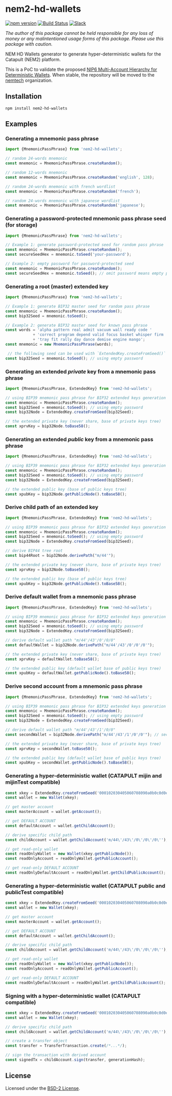 # nem2-hd-wallets

[![npm version](https://badge.fury.io/js/nem2-hd-wallets.svg)](https://badge.fury.io/js/nem2-hd-wallets)
[![Build Status](https://travis-ci.org/nemfoundation/nem2-hd-wallets.svg?branch=master)](https://travis-ci.org/nemfoundation/nem2-hd-wallets)
[![Slack](https://img.shields.io/badge/chat-on%20slack-green.svg)](https://nem2.slack.com/messages/CB0UU89GS//)

*The author of this package cannot be held responsible for any loss of money or any malintentioned usage forms of this package. Please use this package with caution.*

NEM HD Wallets generator to generate hyper-deterministic wallets for the Catapult (NEM2) platform.

This is a PoC to validate the proposed [NIP6 Multi-Account Hierarchy for Deterministic Wallets](https://github.com/nemtech/NIP/issues/12). When stable, the repository will be moved to the [nemtech](https://github.com/nemtech) organization.

## Installation

`npm install nem2-hd-wallets`

## Examples

### Generating a mnemonic pass phrase

```typescript
import {MnemonicPassPhrase} from 'nem2-hd-wallets';

// random 24-words mnemonic
const mnemonic = MnemonicPassPhrase.createRandom();

// random 12-words mnemonic
const mnemonic = MnemonicPassPhrase.createRandom('english', 128);

// random 24-words mnemonic with french wordlist
const mnemonic = MnemonicPassPhrase.createRandom('french');

// random 24-words mnemonic with japanese wordlist
const mnemonic = MnemonicPassPhrase.createRandom('japanese');
```

### Generating a password-protected mnemonic pass phrase seed (for storage)

```typescript
import {MnemonicPassPhrase} from 'nem2-hd-wallets';

// Example 1: generate password-protected seed for random pass phrase
const mnemonic = MnemonicPassPhrase.createRandom();
const secureSeedHex = mnemonic.toSeed('your-password');

// Example 2: empty password for password-protected seed
const mnemonic = MnemonicPassPhrase.createRandom();
const secureSeedHex = mnemonic.toSeed(); // omit password means empty password: ''
```

### Generating a root (master) extended key

```typescript
import {MnemonicPassPhrase} from 'nem2-hd-wallets';

// Example 1: generate BIP32 master seed for random pass phrase
const mnemonic = MnemonicPassPhrase.createRandom();
const bip32Seed = mnemonic.toSeed();

// Example 2: generate BIP32 master seed for known pass phrase
const words = 'alpha pattern real admit vacuum wall ready code '
            + 'correct program depend valid focus basket whisper firm '
            + 'tray fit rally day dance demise engine mango';
const mnemonic = new MnemonicPassPhrase(words);

 // the following seed can be used with `ExtendedKey.createFromSeed()`
const bip32Seed = mnemonic.toSeed(); // using empty password
```

### Generating an extended _private_ key from a mnemonic pass phrase

```typescript
import {MnemonicPassPhrase, ExtendedKey} from 'nem2-hd-wallets';

// using BIP39 mnemonic pass phrase for BIP32 extended keys generation
const mnemonic = MnemonicPassPhrase.createRandom();
const bip32Seed = mnemonic.toSeed(); // using empty password
const bip32Node = ExtendedKey.createFromSeed(bip32Seed);

// the extended private key (never share, base of private keys tree)
const xprvKey = bip32Node.toBase58();
```

### Generating an extended _public_ key from a mnemonic pass phrase

```typescript
import {MnemonicPassPhrase, ExtendedKey} from 'nem2-hd-wallets';

// using BIP39 mnemonic pass phrase for BIP32 extended keys generation
const mnemonic = MnemonicPassPhrase.createRandom();
const bip32Seed = mnemonic.toSeed(); // using empty password
const bip32Node = ExtendedKey.createFromSeed(bip32Seed);

// the extended public key (base of public keys tree)
const xpubKey = bip32Node.getPublicNode().toBase58();
```

### Derive child path of an extended key

```typescript
import {MnemonicPassPhrase, ExtendedKey} from 'nem2-hd-wallets';

// using BIP39 mnemonic pass phrase for BIP32 extended keys generation
const mnemonic = MnemonicPassPhrase.createRandom();
const bip32Seed = mnemonic.toSeed(); // using empty password
const bip32Node = ExtendedKey.createFromSeed(bip32Seed);

// derive BIP44 tree root
const bip44Root = bip32Node.derivePath("m/44'");

// the extended private key (never share, base of private keys tree)
const xprvKey = bip32Node.toBase58();

// the extended public key (base of public keys tree)
const xpubKey = bip32Node.getPublicNode().toBase58();
```

### Derive default wallet from a mnemonic pass phrase

```typescript
import {MnemonicPassPhrase, ExtendedKey} from 'nem2-hd-wallets';

// using BIP39 mnemonic pass phrase for BIP32 extended keys generation
const mnemonic = MnemonicPassPhrase.createRandom();
const bip32Seed = mnemonic.toSeed(); // using empty password
const bip32Node = ExtendedKey.createFromSeed(bip32Seed);

// derive default wallet path "m/44'/43'/0'/0/0"
const defaultWallet = bip32Node.derivePath("m/44'/43'/0'/0'/0'");

// the extended private key (never share, base of private keys tree)
const xprvKey = defaultWallet.toBase58();

// the extended public key (default wallet base of public keys tree)
const xpubKey = defaultWallet.getPublicNode().toBase58();
```

### Derive second account from a mnemonic pass phrase

```typescript
import {MnemonicPassPhrase, ExtendedKey} from 'nem2-hd-wallets';

// using BIP39 mnemonic pass phrase for BIP32 extended keys generation
const mnemonic = MnemonicPassPhrase.createRandom();
const bip32Seed = mnemonic.toSeed(); // using empty password
const bip32Node = ExtendedKey.createFromSeed(bip32Seed);

// derive default wallet path "m/44'/43'/1'/0/0"
const secondWallet = bip32Node.derivePath("m/44'/43'/1'/0'/0'"); // second hardened account

// the extended private key (never share, base of private keys tree)
const xprvKey = secondWallet.toBase58();

// the extended public key (default wallet base of public keys tree)
const xpubKey = secondWallet.getPublicNode().toBase58();
```

### Generating a hyper-deterministic wallet (CATAPULT **mijin** and **mijinTest** compatible)

```typescript
const xkey = ExtendedKey.createFromSeed('000102030405060708090a0b0c0d0e0f', Network.CATAPULT);
const wallet = new Wallet(xkey);

// get master account
const masterAccount = wallet.getAccount();

// get DEFAULT ACCOUNT
const defaultAccount = wallet.getChildAccount();

// derive specific child path
const childAccount = wallet.getChildAccount('m/44\'/43\'/0\'/0\'/0\'');

// get read-only wallet
const readOnlyWallet = new Wallet(xkey.getPublicNode());
const readOnlyAccount = readOnlyWallet.getPublicAccount();

// get read-only DEFAULT ACCOUNT
const readOnlyDefaultAccount = readOnlyWallet.getChildPublicAccount();
```

### Generating a hyper-deterministic wallet (CATAPULT **public** and **publicTest** compatible)

```typescript
const xkey = ExtendedKey.createFromSeed('000102030405060708090a0b0c0d0e0f', Network.CATAPULT_PUBLIC);
const wallet = new Wallet(xkey);

// get master account
const masterAccount = wallet.getAccount();

// get DEFAULT ACCOUNT
const defaultAccount = wallet.getChildAccount();

// derive specific child path
const childAccount = wallet.getChildAccount('m/44\'/43\'/0\'/0\'/0\'');

// get read-only wallet
const readOnlyWallet = new Wallet(xkey.getPublicNode());
const readOnlyAccount = readOnlyWallet.getPublicAccount();

// get read-only DEFAULT ACCOUNT
const readOnlyDefaultAccount = readOnlyWallet.getChildPublicAccount();
```

### Signing with a hyper-deterministic wallet (CATAPULT compatible)

```typescript
const xkey = ExtendedKey.createFromSeed('000102030405060708090a0b0c0d0e0f', Network.CATAPULT_PUBLIC);
const wallet = new Wallet(xkey);

// derive specific child path
const childAccount = wallet.getChildAccount('m/44\'/43\'/0\'/0\'/0\'');

// create a transfer object
const transfer = TransferTransaction.create(/*...*/);

// sign the transaction with derived account
const signedTx = childAccount.sign(transfer, generationHash);
```

## License

Licensed under the [BSD-2 License](LICENSE).
